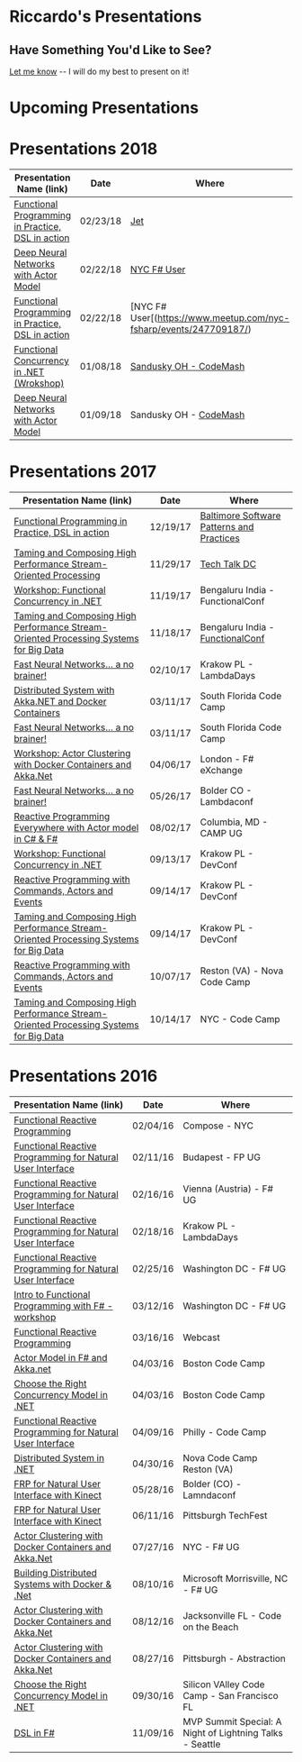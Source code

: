 # Riccardo's Presentations

## Have Something You'd Like to See?
[Let me know](mailto:tericcardo@gmail.com) -- I will do my best to present on it!

# Upcoming Presentations

# Presentations 2018
| Presentation Name (link) | Date | Where |
|-------------------|------|-------|
| [Functional Programming in Practice, DSL in action](https://github.com/rikace/Presentations/tree/master/FunctionalDSL) |  02/23/18 | [Jet](http://www.jet.com) |
| [Deep Neural Networks with Actor Model](https://github.com/rikace/Presentations/tree/master/FastNN) |  02/22/18 | [NYC F# User](https://www.meetup.com/nyc-fsharp/events/247709187/) |
| [Functional Programming in Practice, DSL in action](https://github.com/rikace/Presentations/tree/master/FunctionalDSL) |  02/22/18 | [NYC F# User[(https://www.meetup.com/nyc-fsharp/events/247709187/) |
| [Functional Concurrency in .NET (Wrokshop)](https://github.com/rikace/fConcBook) |  01/08/18 | [Sandusky OH - CodeMash](http://www.codemash.org/) |
| [Deep Neural Networks with Actor Model](https://github.com/rikace/Presentations/tree/master/FastNN) |  01/09/18 | Sandusky OH - [CodeMash](http://www.codemash.org/) |

# Presentations 2017

| Presentation Name (link) | Date | Where |
|-------------------|------|-------|
| [Functional Programming in Practice, DSL in action](https://github.com/rikace/Presentations/tree/master/FunctionalDSL) |  12/19/17 | [Baltimore Software Patterns and Practices](https://www.meetup.com/Baltimore-Software-Patterns-Practices/events/245625690/)|
| [Taming and Composing High Performance Stream-Oriented Processing](https://github.com/rikace/Presentations/tree/master/ReactiveStreams) |  11/29/17 | [Tech Talk DC](https://www.meetup.com/TechTalkDC/events/244146824/)|
| [Workshop: Functional Concurrency in .NET](https://functionalconf.com/) |  11/19/17 | Bengaluru India - FunctionalConf |
| [Taming and Composing High Performance Stream-Oriented Processing Systems for Big Data](https://github.com/rikace/Presentations/tree/master/ReactiveStreams) |  11/18/17 | Bengaluru India - [FunctionalConf](https://functionalconf.com/)|
| [Fast Neural Networks… a no brainer!](https://github.com/rikace/Presentations/tree/master/FastNN)| 02/10/17 | Krakow PL - LambdaDays |
| [Distributed System with Akka.NET and Docker Containers](https://github.com/rikace/Presentations/tree/master/ActorTabasco)| 03/11/17 | South Florida Code Camp |
| [Fast Neural Networks… a no brainer!](https://github.com/rikace/Presentations/tree/master/FastNN)| 03/11/17 | South Florida Code Camp |
| [Workshop: Actor Clustering with Docker Containers and Akka.Net](https://github.com/rikace/Presentations/tree/master/AkkaWorkshop)| 04/06/17 | London - F# eXchange |
| [Fast Neural Networks… a no brainer!](https://github.com/rikace/Presentations/tree/master/FastNN)| 05/26/17 | Bolder CO - Lambdaconf |
| [Reactive Programming Everywhere with Actor model in C# & F#](https://github.com/rikace/Presentations/tree/master/ActorModelFSandAkka)| 08/02/17 | Columbia, MD - CAMP UG |
| [Workshop: Functional Concurrency in .NET](https://github.com/rikace/Presentations/tree/master/fconfworkshop)| 09/13/17 | Krakow PL - DevConf |
| [Reactive Programming with Commands, Actors and Events](https://github.com/rikace/Presentations/tree/master/CommandsEventsActors) |  09/14/17 | Krakow PL - DevConf |
| [Taming and Composing High Performance Stream-Oriented Processing Systems for Big Data](https://github.com/rikace/Presentations/tree/master/ReactiveStreams) |  09/14/17 | Krakow PL - DevConf |
| [Reactive Programming with Commands, Actors and Events](https://github.com/rikace/Presentations/tree/master/CommandsEventsActors) |  10/07/17 | Reston (VA) - Nova Code Camp |
| [Taming and Composing High Performance Stream-Oriented Processing Systems for Big Data](https://github.com/rikace/Presentations/tree/master/ReactiveStreams) |  10/14/17 | NYC - Code Camp |


# Presentations 2016

| Presentation Name (link) | Date | Where |
|-------------------|------|-------|
| [Functional Reactive Programming](https://github.com/rikace/Presentations/tree/master/FRP-NUI)| 02/04/16| Compose - NYC |
| [Functional Reactive Programming for Natural User Interface ](https://github.com/rikace/Presentations/tree/master/FRP-NUI)| 02/11/16 | Budapest - FP UG |
| [Functional Reactive Programming for Natural User Interface ](https://github.com/rikace/Presentations/tree/master/FRP-NUI)| 02/16/16 | Vienna (Austria) - F# UG |
| [Functional Reactive Programming for Natural User Interface ](https://github.com/rikace/Presentations/tree/master/FRP-NUI)| 02/18/16 | Krakow PL - LambdaDays |
| [Functional Reactive Programming for Natural User Interface ](https://github.com/rikace/Presentations/tree/master/FRP-NUI)| 02/25/16 | Washington DC - F# UG |
| [Intro to Functional Programming with F# - workshop](https://github.com/rikace/Presentations/tree/master/FS-Intro)| 03/12/16 | Washington DC - F# UG |
| [Functional Reactive Programming ](https://www.youtube.com/watch?v=AU2LT18SFP8&t=3s)| 03/16/16 | Webcast |
| [Actor Model in F# and Akka.net](https://github.com/rikace/Presentations/tree/master/AcctorModelFSandAkka)| 04/03/16 | Boston Code Camp |
| [Choose the Right Concurrency Model in .NET](https://github.com/rikace/Presentations/tree/master/ChooseConcurrenyModel) | 04/03/16 | Boston Code Camp |
| [Functional Reactive Programming for Natural User Interface ](https://github.com/rikace/Presentations/tree/master/FRP-NUI)| 04/09/16 | Philly - Code Camp|
| [Distributed System in .NET](https://github.com/rikace/Presentations/tree/master/ActorTabasco)| 04/30/16 | Nova Code Camp Reston (VA)|
| [FRP for Natural User Interface with Kinect](https://github.com/rikace/Presentations/tree/master/FRP-NUI)| 05/28/16 | Bolder (CO) - Lamndaconf |
| [FRP for Natural User Interface with Kinect](https://github.com/rikace/Presentations/tree/master/FRP-NUI)| 06/11/16 | Pittsburgh TechFest |
| [Actor Clustering with Docker Containers and Akka.Net](https://github.com/rikace/Presentations/tree/master/ActorTabasco)| 07/27/16 | NYC - F# UG |
| [Building Distributed Systems with Docker & .Net ](https://github.com/rikace/Presentations/tree/master/ActorTabasco)| 08/10/16 | Microsoft Morrisville, NC - F# UG |
| [Actor Clustering with Docker Containers and Akka.Net](https://github.com/rikace/Presentations/tree/master/ActorTabasco)| 08/12/16 | Jacksonville FL - Code on the Beach |
| [Actor Clustering with Docker Containers and Akka.Net](https://github.com/rikace/Presentations/tree/master/ActorTabasco)| 08/27/16 | Pittsburgh - Abstraction |
| [Choose the Right Concurrency Model in .NET](https://github.com/rikace/Presentations/tree/master/ChooseConcurrenyModel) | 09/30/16 | Silicon VAlley Code Camp - San Francisco FL |
| [DSL in F# ](https://github.com/rikace/Presentations/tree/master/FunctionalDSL) | 11/09/16 | MVP Summit Special: A Night of Lightning Talks - Seattle |
